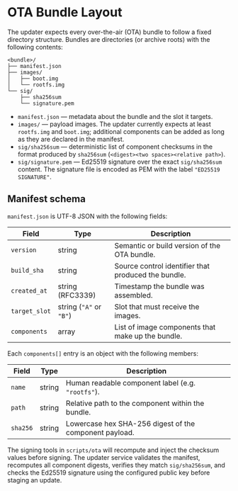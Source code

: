 # OTA Bundle Layout

The updater expects every over-the-air (OTA) bundle to follow a fixed directory
structure. Bundles are directories (or archive roots) with the following
contents:

```
<bundle>/
├── manifest.json
├── images/
│   ├── boot.img
│   └── rootfs.img
└── sig/
    ├── sha256sum
    └── signature.pem
```

* `manifest.json` — metadata about the bundle and the slot it targets.
* `images/` — payload images. The updater currently expects at least
  `rootfs.img` and `boot.img`; additional components can be added as long as
  they are declared in the manifest.
* `sig/sha256sum` — deterministic list of component checksums in the format
  produced by `sha256sum` (`<digest><two spaces><relative path>`).
* `sig/signature.pem` — Ed25519 signature over the exact `sig/sha256sum`
  content. The signature file is encoded as PEM with the label
  `"ED25519 SIGNATURE"`.

## Manifest schema

`manifest.json` is UTF-8 JSON with the following fields:

| Field | Type | Description |
| ----- | ---- | ----------- |
| `version` | string | Semantic or build version of the OTA bundle. |
| `build_sha` | string | Source control identifier that produced the bundle. |
| `created_at` | string (RFC3339) | Timestamp the bundle was assembled. |
| `target_slot` | string (`"A"` or `"B"`) | Slot that must receive the images. |
| `components` | array | List of image components that make up the bundle. |

Each `components[]` entry is an object with the following members:

| Field | Type | Description |
| ----- | ---- | ----------- |
| `name` | string | Human readable component label (e.g. `"rootfs"`). |
| `path` | string | Relative path to the component within the bundle. |
| `sha256` | string | Lowercase hex SHA-256 digest of the component payload. |

The signing tools in `scripts/ota` will recompute and inject the checksum
values before signing. The updater service validates the manifest, recomputes
all component digests, verifies they match `sig/sha256sum`, and checks the
Ed25519 signature using the configured public key before staging an update.
